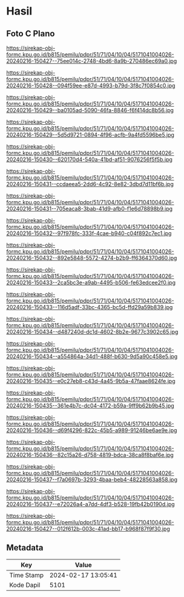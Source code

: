 # Hasil

## Foto C Plano

https://sirekap-obj-formc.kpu.go.id/b815/pemilu/pdpr/51/71/04/10/04/5171041004026-20240216-150427--75ee014c-2748-4bd6-8a9b-270486ec69a0.jpg

https://sirekap-obj-formc.kpu.go.id/b815/pemilu/pdpr/51/71/04/10/04/5171041004026-20240216-150428--094f59ee-e87d-4993-b79d-3f8c7f0854c0.jpg

https://sirekap-obj-formc.kpu.go.id/b815/pemilu/pdpr/51/71/04/10/04/5171041004026-20240216-150429--ba0105ad-5090-46fa-8846-f6f414dc8b56.jpg

https://sirekap-obj-formc.kpu.go.id/b815/pemilu/pdpr/51/71/04/10/04/5171041004026-20240216-150429--5d5d9721-0894-4f96-acfb-9a4fd5596be5.jpg

https://sirekap-obj-formc.kpu.go.id/b815/pemilu/pdpr/51/71/04/10/04/5171041004026-20240216-150430--620170d4-540a-41bd-af51-9076256f5f5b.jpg

https://sirekap-obj-formc.kpu.go.id/b815/pemilu/pdpr/51/71/04/10/04/5171041004026-20240216-150431--ccdaeea5-2dd6-4c92-8e82-3dbd7d11bf6b.jpg

https://sirekap-obj-formc.kpu.go.id/b815/pemilu/pdpr/51/71/04/10/04/5171041004026-20240216-150431--705eaca8-3bab-41d9-afb0-f1e6d78898b9.jpg

https://sirekap-obj-formc.kpu.go.id/b815/pemilu/pdpr/51/71/04/10/04/5171041004026-20240216-150432--97f978fc-333f-4cae-b940-c04f892c7ec1.jpg

https://sirekap-obj-formc.kpu.go.id/b815/pemilu/pdpr/51/71/04/10/04/5171041004026-20240216-150432--892e5848-5572-4274-b2b9-ff6364370d60.jpg

https://sirekap-obj-formc.kpu.go.id/b815/pemilu/pdpr/51/71/04/10/04/5171041004026-20240216-150433--2ca5bc3e-a9ab-4495-b506-fe63edcee2f0.jpg

https://sirekap-obj-formc.kpu.go.id/b815/pemilu/pdpr/51/71/04/10/04/5171041004026-20240216-150433--116d5adf-33bc-4365-bc5d-ffd29a59b839.jpg

https://sirekap-obj-formc.kpu.go.id/b815/pemilu/pdpr/51/71/04/10/04/5171041004026-20240216-150434--d487240d-dc1d-4602-8b2e-9677c3902c65.jpg

https://sirekap-obj-formc.kpu.go.id/b815/pemilu/pdpr/51/71/04/10/04/5171041004026-20240216-150434--a554864a-34d1-488f-b630-9d5a90c458e5.jpg

https://sirekap-obj-formc.kpu.go.id/b815/pemilu/pdpr/51/71/04/10/04/5171041004026-20240216-150435--e0c27eb8-c43d-4a45-9b5a-47faae8624fe.jpg

https://sirekap-obj-formc.kpu.go.id/b815/pemilu/pdpr/51/71/04/10/04/5171041004026-20240216-150435--361e4b7c-dc04-4172-b59a-9ff9b62b9b45.jpg

https://sirekap-obj-formc.kpu.go.id/b815/pemilu/pdpr/51/71/04/10/04/5171041004026-20240216-150436--d69f4296-822c-45b5-a989-91246be6ae9e.jpg

https://sirekap-obj-formc.kpu.go.id/b815/pemilu/pdpr/51/71/04/10/04/5171041004026-20240216-150436--82c15a26-d758-4819-bdca-38ca8f8baf6e.jpg

https://sirekap-obj-formc.kpu.go.id/b815/pemilu/pdpr/51/71/04/10/04/5171041004026-20240216-150437--f7a0697b-3293-4baa-beb4-48228563a858.jpg

https://sirekap-obj-formc.kpu.go.id/b815/pemilu/pdpr/51/71/04/10/04/5171041004026-20240216-150437--e72026a4-a7dd-4df3-b528-19fb42b0190d.jpg

https://sirekap-obj-formc.kpu.go.id/b815/pemilu/pdpr/51/71/04/10/04/5171041004026-20240216-150427--012f612b-003c-41ad-bb17-b968f87f9f30.jpg


## Metadata

| Key        | Value               |
| ---------- | ------------------- |
| Time Stamp | 2024-02-17 13:05:41 |
| Kode Dapil | 5101                |



